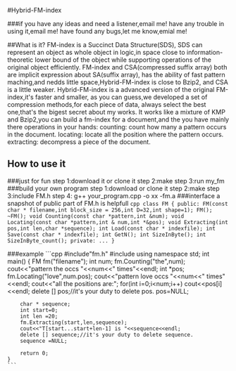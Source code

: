 #Hybrid-FM-index
	 
###if you
	 have any ideas and need a listener,email me!
	 have any trouble in using it,email me!
	 have found any bugs,let me know,emial me!


##What is it?
	 FM-index is a Succinct Data Structure(SDS), SDS can represent an object as whole object
	 in logic,in space close to information-theoretic lower bound of the object while 
	 supporting operations of the original object efficiently.
	 FM-index and CSA(compressed suffix array) both are implicit expression about SA(suffix array),
	 has the ability of fast pattern maching,and nedds little space,Hybrid-FM-index is close to Bzip2,
	 and CSA is a little weaker.
	 Hybrid-FM-index is a advanced version of the original FM-index,it's faster and smaller,
	 as you can guess,we developed a set of compression methods,for each piece of data,
	 always select the best one,that's the bigest secret about my works.
	 It works like a mixture of KMP and Bzip2,you can build a fm-index for a document,and the you 
	 have mainly there operations in your hands:
	 counting: count how many a pattern occurs in the document.
	 locating: locate all the position where the pattern occurs.
	 extracting: decompress a piece of the document.
## How to use it
###just for fun
	 step 1:download it or clone it
	 step 2:make
	 step 3:run my_fm
###build your own program
	 step 1:download or clone it
	 step 2:make
	 step 3:include FM.h
	 step 4: g++ your_program.cpp -o xx -fm.a
###interface
	 a snapshot of public part of FM.h is helpfull
	 ```cpp
	 class FM
	{
		public:
				FM(const char * filename,int block_size = 256,int D=32,int shape=1);
				FM();
				~FM();
				void Counting(const char *pattern,int &num);
				void Locating(const char *pattern,int & num,int *&pos);
				void Extracting(int pos,int len,char *sequence);
				int Load(const char * indexfile);
				int Save(const char * indexfile);
				int GetN();
				int SizeInByte();
				int SizeInByte_count();
		private:
				...
	}
	```


###example
	```cpp
	#include"fm.h"
	#include<iostream>
	using namespace std;
	int main()
	{
		FM fm("filename");
		int num;
		fm.Counting("the",num);
		cout<<"pattern the occs "<<num<<" times"<<endl;
		int *pos;
		fm.Locating("love",num.pos);
		cout<<"pattern love occs "<<num<<" times"<<endl;
		cout<<"all the positions are:";
		for(int i=0;i<num;i++)
			cout<<pos[i]<<endl;
		delete [] pos;//it's your duty to delete pos.
		pos=NULL;

		char * sequence;
		int start=0;
		int len =20;
		fm.Extracting(start,len,sequence);
		cout<<"T[start...start+len-1] is "<<sequence<<endl;
		delete [] sequence;//it's your duty to delete sequence.
    	sequence =NULL;

		return 0;
	}
	```
